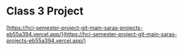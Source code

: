 # Class 3 Project

[https://hci-semester-project-git-main-saras-projects-eb55a394.vercel.app/](https://hci-semester-project-git-main-saras-projects-eb55a394.vercel.app/)
